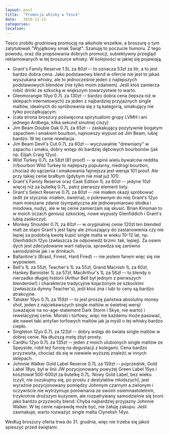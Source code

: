 ```yaml
---
layout: post
title:  "Promocja whisky w Tesco"
date:   2016-12-11
categories: 
location: 
---
```


Tesco zrobiło grudniową promocję na alkohole wszelkie, a broszurę o tym zatytułowali "Wyjątkowy smak Świąt". Szanuję to poczucie humoru. Z tego powodu, oraz dla propsowania dobrych promocji, subiektywny przegląd reklamowanych w tej broszurce whisky. W kolejności w jakiej się pojawiają.

* Grant's Family Reserve 1.5L za 80zł -- to oznacza 53zł za litr, a to jest bardzo dobra cena. Jako podstawowy blend w ofercie nie jest to jakaś wyszukana whisky, ale to jednocześnie jeden z najlepszych podstawowych blendów (nie tylko moim zdaniem). Jeśli ktoś zamierza robić drinki ze szkocką w większym towarzystwie to warto.
* Glenmorangie 10yo 0.7L za 130zł -- bardzo dobra cena (lepsza niż w sklepach internetowych) za jeden z najbardziej przyjaznych single maltów, idealnych do spróbowania się z tą kategorią, smakujący nie tylko początkującym.
* (cała strona broszury poświęcona spirytualiom grupy LVMH i ani jednego Ardbega, kilka sekund smutnej ciszy)
* Jim Beam Double Oak 0.7L za 65zł -- zaskakujący pozytywnie bogatym zapachem i smakiem bourbon, najnowszy wypust od Jim Beam, lubię bardzo. W tej cenie rewelacja.
* Jim Beam Devil's Cut 0.7L za 60zł -- wyczuwalnie "drewniany" w zapachu i smaku, dobry wstęp do bardziej dębowych bourbonów (jak np. Elijah Craig 12yo).
* Wild Turkey 0.7L za 58zł (81 proof) -- w opinii wielu bywalców reddita /r/bourbon Wild Turkey to najlepszy popularny, niedrogi bourbon, chociaż do sączenia i smakowania fajniejsza jest wersja 101 proof. Ale przy takiej cenie brałbym (gdybym nie miał już 101).
* Grant's Family Reserve oraz Cask Edition 1L za 60zł -- jedyne 10zł więcej niż za butelkę 0.7L, patrz pierwszy element listy.
* Grant's Select Reserve 0.7L za 80zł -- nie miałem okazji spróbować (edit ze stycznia: miałem, świetna), o pokrewnym do niej Grant's 12yo mam mieszane zdanie (sympatyczna ale jednowymiarowo słodka i miodowa, nudy), ale w tej cenie zamierzam się skusić. Brian Kinsman to w moich oczach geniusz szkockiej, nowe wypusty Glenfiddich i Grant's lubią zaskoczyć.
* Monkey Shoulder 0.7L za 80zł -- w oryginalnej cenie 120zł ten blended malt ze stajni Grant's jest fajny ale zmuszający do zastanowienia czy nie lepiej za podobną kwotę kupić single malta w wieku 10-12 lat, np. Glenfiddich 12yo (zwłaszcza że odpowiedź brzmi: tak, lepiej). Za osiem dych jest zdecydowanie wart nabycia, sprawdza się zarówno samodzielnie jak i w drinkach.
* Ballantine's (Brasil, Finest, Hard Fired) -- nie jestem fanem więc się nie wypowiem.
* Bell's 1L za 55zł, Teacher's 1L za 55zł, Grand Macnish 1L za 60zł, Hankey Bannister 1L za 57zł, MacArthur's 1L za 56zł -- to blendy o nierzadko długiej historii (Arthur Bell był jednym z pierwszych blenderów!) i charakterze tradycyjnie kojarzonym ze szkockimi (zwłaszcza dymny Teacher's), jeśli ktoś zna i lubi to ceny są bardzo atrakcyjne.
* Talisker 10yo 0.7L za 159zł -- to jest proszę państwa absolutny money shot, jeden z najciekawszych single maltów w świetnej wersji (uważajcie na no-age-statement Dark Storm i Skye, nie warto) i rewelacyjnej cenie. Morski i torfowy, więc nie każdemu może pasować, ale nawet taki antyfan torfowych maltów jak ja myśli o tej whisky bardzo ciepło.
* Singleton 12yo 0.7L za 123zł -- dobry wstęp do świata single maltów w dobrej cenie. Na dłuższą metę zbyt prosty.
* Cardhu 12yo 0.7L za 135zł -- jeden z moich ulubionych single maltów ze Speyside, robił też furorę na degustacji z kolegami. Cena bardzo przyzwoita, chociaż da się w niewiele wyższej znaleźć w innych sklepach.
* Johnnie Walker Gold Label Reserve 0.7L za 159zł -- poprzednik, Gold Label 18yo, był w linii JW pozycjonowany powyżej Green Label 15yo i kosztował 500-600zł za butelkę 0.7L. Nowy Gold Label, bez wieku (czyli, nie oszukujmy się, po prostu z destylatów młodszych), jest wyraźnie pozycjonowany pomiędzy Johnnym czarnym a zielonym i oczywiście nie wytrzymuje porównania ze swoim osiemnastoletnim, trzykrotnie droższym kuzynem, ale rozpatrywany samodzielnie się broni jako bardzo przyzwoity blend. Chyba najbardziej przyjazny Johnnie Walker. W tej cenie naprawdę może być, nie żałuję zakupu. Jeśli zasmakuje, warto rozważyć single malta Clynelish 14yo.

Według broszury oferta trwa do 31. grudnia, więc nie trzeba się jakoś spieszyć przed świętami.
